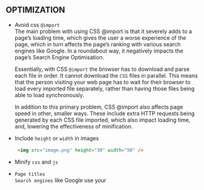 ## OPTIMIZATION

- Avoid css `@import` </br>
  The main problem with using CSS @import is that it severely adds to a page’s loading time, which gives the user a worse experience of the page, which in turn affects the page’s ranking with various search engines like Google. In a roundabout way, it negatively impacts the page’s Search Engine Optimisation.

  Essentially, with CSS `@import` the browser has to download and parse each file in order. It cannot download the `CSS` files in parallel. This means that the person visiting your web page has to wait for their browser to load every imported file separately, rather than having those files being able to load synchronously. 

  In addition to this primary problem, CSS @import also affects page speed in other, smaller ways. These include extra HTTP requests being generated by each CSS file imported, which also impact loading time, and, lowering the effectiveness of minification.
   
- Include `height` or `width` in images
   ```html
    <img src="image.png" height="30" width="50" />
   ```

- Minify `css` and `js`
 
- `Page titles` </br>
  `Search engines` like Google use your <title> tag to understand what your page is about and serve that content to its users. Make sure your <title> tag is less than 160 characters, unique to the page, and click worthy.
  ```html
  <title>Unique page title</title>
  ```

- Minimizing poor user experience `UX`  </br>
  Google’s latest algorithm updates reveal that user engagement metrics like dwell time--how long someone stays on your website from the Google search engine results page--are being used for rankings. If users are staying longer on your site compared to your competitors, you will see higher rankings.

- Using the right `keywords`
  The core of SEO still depends on the usage of relevant keywords.

- Meta Tags `meta` </br>
  A meta tag basically tells the search engines what the content of that specific page is, what exactly that page is about, and how the search engine should show it.
  In Next.js, such attributes should be specified in ./pages/_document.tsx 
```JSX
<Head>
  <title>Example</title>
  <meta name="viewport" content="initial-scale=1.0, width=device-width" key="viewport"/>
  <meta name="description" content="Description of your website" />                            <meta name="author" content="Author's name" />                                 
  <meta name="keywords" content="List, of, keywords" />                                 
  <meta name="application-name" content="Application name" />
</Head>
```
  A nice thing about the Head built-in component is that when you are adding a new meta tag, and you want to make sure that this meta tag will not be duplicated, you can use the key property and it will be rendered only once:

  Social meta tags provide you with a great way to enrich links to your website posted on social media websites or forwarded in private messages.
  ```JSX
  <meta property="og:url" content={currentUrl} />                             
  <meta property="og:title" content={pageTitle} />                             
  <meta name="twitter:title" content={pageTitle} />
  ```
  Some of them should be assigned on a page-to-page basis (like above ones), while some should be assigned globally
  ```JSX
  /* Facebook's Open Graph */
  <meta property="og:type" content="website" />                                 
  <meta property="og:site_name" content={title} />                                 
  <meta property="og:description" content={description} />                                 
  <meta property="og:image" content={image} />                                 
  <meta property="og:image:alt" content={imageAlt} />                                 
  <meta property="og:locale" content="en_CA" />
  /* Twitter */
  <meta name="twitter:card" content="summary" />                                   
  <meta name="twitter:description" content={description} />                                  <meta name="twitter:image" content={image} />                                 
  <meta  name="twitter:image:alt" content={imageAlt} />
  ```

- ReportWebVitals </br>
   You can use Next.js to measure some metrics such as `FCP` or `LCP` (Largest Contentful       Paint) All you have to do is create a custom App component and define a function called reportWebVitals:
```JSX
 //pages/_app.js
  export function reportWebVitals(metric) {
    console.log(metric)
  }
```
The `reportWebVitals` function will be triggered when the final values of any of the metrics have finished on the page

- HTTPS over HTTP </br>
  In August 2014, Google declared HTTPS as a ranking signal. The Hypertext Transfer Protocol Secure (HTTPS) gives your users an extra layer of protection when they share information with you.
## There are two main categories of SEO

- On-page SEO 
  often referred to as making your site or application search engine friendly. Next.js can help you with this type of SEO.
- Off-page SEO 
  includes creating backlinks to your site or creating a social media presence which Next.js can not help you with.

## 
- Enable Crawlers </br>
  it is important to make sure that search engines’ crawlers are able to access your website. One of the most widely used ways to do so is with the robots.txt. Through this file, owners of a website can specify which crawlers are permitted to look for and index which pages.
  This file should sit in the root directory of your website. In Next.js, the ./public folder It is important to note that although most crawlers will follow the instruction given in this file, it does not prevent them from crawling the pages if they would want to. If you wish to keep certain pages private, you should consider password-protecting them.

- Create Sitemap </br>
  A  `sitemap` is a file that essentially contains a list of all of the pages on your website. Google provides a comprehensive overview of it in their guide. In order to generate a sitemap for our Next.js website, we need to consider what types of routes we have (static, dynamic). We also need to decide how often do we want to update it or which events should trigger the update. Once generated in .xml format, we need to compress it and store it in the root directory of the website (./public folder for Next.js app

## 
- When your site uses `server-side rendering`, you can return all of the information to the browser in its entirety. This is important because the search engine crawls the page at that moment. If information is not there and your client is still trying to process JS, as well as get data from APIs, the information will be loaded on to the page after the crawl takes place. Even one second of client-side rendering can cost you on-page SEO value.

<img src="https://github.com/sudipstha08/next.js/blob/main/src/assets/images/optimization.png" width="600" />